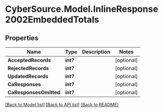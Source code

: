 # CyberSource.Model.InlineResponse2002EmbeddedTotals
## Properties

Name | Type | Description | Notes
------------ | ------------- | ------------- | -------------
**AcceptedRecords** | **int?** |  | [optional] 
**RejectedRecords** | **int?** |  | [optional] 
**UpdatedRecords** | **int?** |  | [optional] 
**CaResponses** | **int?** |  | [optional] 
**CaResponsesOmitted** | **int?** |  | [optional] 

[[Back to Model list]](../README.md#documentation-for-models) [[Back to API list]](../README.md#documentation-for-api-endpoints) [[Back to README]](../README.md)

